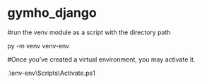 # gymho_django

#run the venv module as a script with the directory path

py -m venv venv-env

#Once you’ve created a virtual environment, you may activate it.

.\env-env\Scripts\Activate.ps1
